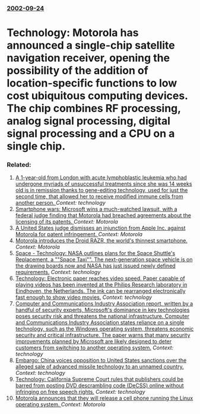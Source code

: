### [2002-09-24](/news/2002/09/24/index.md)

#  Technology: Motorola has announced a single-chip satellite navigation receiver, opening the possibility of the addition of location-specific functions to low cost ubiquitous computing devices. The chip combines RF processing, analog signal processing, digital signal processing and a CPU on a single chip. 




### Related:

1. [A 1-year-old from London with acute lymphoblastic leukemia who had undergone myriads of unsuccessful treatments since she was 14 weeks old is in remission thanks to gene-editing technology, used for just the second time, that allowed her to receive modified immune cells from another person. ](/news/2015/11/8/a-1-year-old-from-london-with-acute-lymphoblastic-leukemia-who-had-undergone-myriads-of-unsuccessful-treatments-since-she-was-14-weeks-old-i.md) _Context: technology_
2. [Smartphone wars: Microsoft wins a much-watched lawsuit, with a federal judge finding that Motorola had breached agreements about the licensing of its patents. ](/news/2013/09/5/smartphone-wars-microsoft-wins-a-much-watched-lawsuit-with-a-federal-judge-finding-that-motorola-had-breached-agreements-about-the-licensi.md) _Context: Motorola_
3. [A United States judge dismisses an injunction from Apple Inc. against Motorola for patent infringement. ](/news/2012/06/23/a-united-states-judge-dismisses-an-injunction-from-apple-inc-against-motorola-for-patent-infringement.md) _Context: Motorola_
4. [Motorola introduces the Droid RAZR, the world's thinnest smartphone. ](/news/2011/10/18/motorola-introduces-the-droid-razr-the-world-s-thinnest-smartphone.md) _Context: Motorola_
5. [ Space - Technology: NASA outlines plans for the Space Shuttle's Replacement, a ""Space Taxi"". The next-generation space vehicle is on the drawing boards now and NASA has just issued newly defined requirements.](/news/2003/09/29/space-a-technology-nasa-outlines-plans-for-the-space-shuttle-s-replacement-a-space-taxi-the-next-generation-space-vehicle-is-on-th.md) _Context: technology_
6. [ Technology: Electronic paper reaches video speed. Paper capable of playing videos has been invented at the Philips Research laboratory in Eindhoven, the Netherlands. The ink can be rearranged electronically fast enough to show video movies.](/news/2003/09/25/technology-electronic-paper-reaches-video-speed-paper-capable-of-playing-videos-has-been-invented-at-the-philips-research-laboratory-in-e.md) _Context: technology_
7. [ Computer and Communications Industry Association report, written by a handful of security experts, Microsoft's dominance in key technologies poses security risk and threatens the national infrastructure. Computer and Communications Industry Association states reliance on a single technology, such as the Windows operating system, threatens economic security and critical infrastructure. The paper warns that many security improvements planned by Microsoft are likely designed to deter customers from switching to another operating system.](/news/2003/09/24/computer-and-communications-industry-association-report-written-by-a-handful-of-security-experts-microsoft-s-dominance-in-key-technologie.md) _Context: technology_
8. [ Embargo: China voices opposition to United States sanctions over the alleged sale of advanced missile technology to an unnamed country.](/news/2003/09/21/embargo-china-voices-opposition-to-united-states-sanctions-over-the-alleged-sale-of-advanced-missile-technology-to-an-unnamed-country.md) _Context: technology_
9. [ Technology: California Supreme Court rules that publishers could be barred from posting DVD descrambling code (DeCSS) online without infringing on free speech rights.](/news/2003/08/26/technology-california-supreme-court-rules-that-publishers-could-be-barred-from-posting-dvd-descrambling-code-decss-online-without-infrin.md) _Context: technology_
10. [ Motorola announces that they will release a cell phone running the Linux operating system. ](/news/2003/02/13/motorola-announces-that-they-will-release-a-cell-phone-running-the-linux-operating-system.md) _Context: Motorola_
